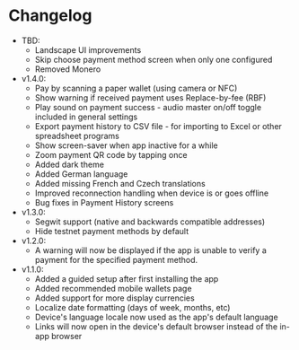 # Changelog

* TBD:
  * Landscape UI improvements
  * Skip choose payment method screen when only one configured
  * Removed Monero
* v1.4.0:
  * Pay by scanning a paper wallet (using camera or NFC)
  * Show warning if received payment uses Replace-by-fee (RBF)
  * Play sound on payment success - audio master on/off toggle included in general settings
  * Export payment history to CSV file - for importing to Excel or other spreadsheet programs
  * Show screen-saver when app inactive for a while
  * Zoom payment QR code by tapping once
  * Added dark theme
  * Added German language
  * Added missing French and Czech translations
  * Improved reconnection handling when device is or goes offline
  * Bug fixes in Payment History screens
* v1.3.0:
  * Segwit support (native and backwards compatible addresses)
  * Hide testnet payment methods by default
* v1.2.0:
  * A warning will now be displayed if the app is unable to verify a payment for the specified payment method.
* v1.1.0:
  * Added a guided setup after first installing the app
  * Added recommended mobile wallets page
  * Added support for more display currencies
  * Localize date formatting (days of week, months, etc)
  * Device's language locale now used as the app's default language
  * Links will now open in the device's default browser instead of the in-app browser
